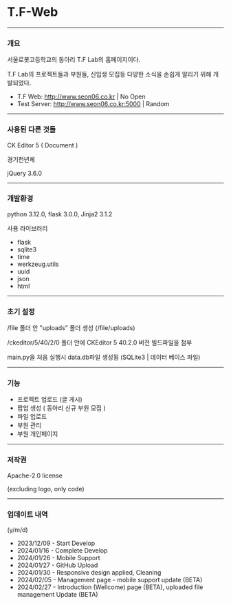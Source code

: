 # T.F-Web

* * *

### 개요

서울로봇고등학교의 동아리 T.F Lab의 홈페이지이다.

T.F Lab의 프로젝트들과 부원들, 신입생 모집등 다양한 소식을 손쉽게 알리기 위해 개발되었다.

* T.F Web: http://www.seon06.co.kr | No Open
* Test Server: http://www.seon06.co.kr:5000 | Random

* * *

### 사용된 다른 것들
CK Editor 5 ( Document )

경기천년체

jQuery 3.6.0
***

### 개발환경

python 3.12.0, flask 3.0.0, Jinja2 3.1.2

사용 라이브러리
* flask
* sqlite3
* time
* werkzeug.utils
* uuid
* json
* html


* * *

### 초기 설정

/file 폴더 안 "uploads" 폴더 생성 (/file/uploads)

/ckeditor/5/40/2/0 폴더 안에 CKEditor 5 40.2.0 버전 빌드파일을 첨부

main.py을 처음 실행시 data.db파일 생성됨 (SQLite3 | 데이터 베이스 파일)

* * * 

### 기능

* 프로젝트 업로드 (글 게시)
* 팝업 생성 ( 동아리 신규 부원 모집 )
* 파일 업로드
* 부원 관리
* 부원 개인페이지

* * *

### 저작권

Apache-2.0 license

(excluding logo, only code)

* * * 
### 업데이트 내역
(y/m/d)
* 2023/12/09 - Start Develop
* 2024/01/16 - Complete Develop
* 2024/01/26 - Mobile Support
* 2024/01/27 - GitHub Upload
* 2024/01/30 - Responsive design applied, Cleaning
* 2024/02/05 - Management page - mobile support update (BETA)
* 2024/02/27 - Introduction (Wellcome) page (BETA), uploaded file management Update (BETA)
